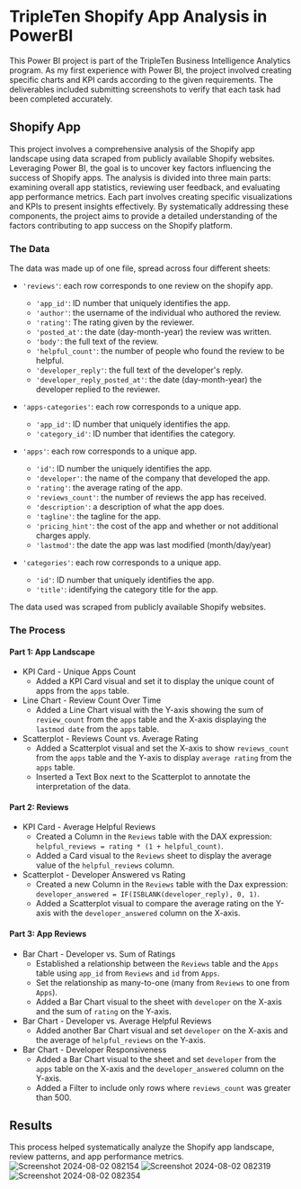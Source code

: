 # TripleTen Shopify App Analysis in PowerBI
This Power BI project is part of the TripleTen Business Intelligence Analytics program. As my first experience with Power BI, the project involved creating specific charts and KPI cards according to the given requirements. The deliverables included submitting screenshots to verify that each task had been completed accurately.

## Shopify App
This project involves a comprehensive analysis of the Shopify app landscape using data scraped from publicly available Shopify websites. Leveraging Power BI, the goal is to uncover key factors influencing the success of Shopify apps. The analysis is divided into three main parts: examining overall app statistics, reviewing user feedback, and evaluating app performance metrics. Each part involves creating specific visualizations and KPIs to present insights effectively. By systematically addressing these components, the project aims to provide a detailed understanding of the factors contributing to app success on the Shopify platform.

### The Data
The data was made up of one file, spread across four different sheets:

- `'reviews'`: each row corresponds to one review on the shopify app.
  - `'app_id'`: ID number that uniquely identifies the app.
  - `'author'`: the username of the individual who authored the review.
  - `'rating'`: The rating given by the reviewer.
  - `'posted_at'`: the date (day-month-year) the review was written.
  - `'body'`: the full text of the review.
  -  `'helpful_count'`: the number of people who found the review to be helpful.
  -  `'developer_reply'`: the full text of the developer's reply.
  -  `'developer_reply_posted_at'`: the date (day-month-year) the developer replied to the reviewer.

- `'apps-categories'`: each row corresponds to a unique app.
  - `'app_id'`: ID number that uniquely identifies the app.
  - `'category_id'`: ID number that identifies the category.

- `'apps'`: each row corresponds to a unique app.
  - `'id'`: ID number the uniquely identifies the app.
  - `'developer'`: the name of the company that developed the app.
  - `'rating'`: the average rating of the app.
  - `'reviews_count'`: the number of reviews the app has received.
  - `'description'`: a description of what the app does.
  - `'tagline'`: the tagline for the app.
  - `'pricing_hint'`: the cost of the app and whether or not additional charges apply.
  - `'lastmod'`: the date the app was last modified (month/day/year)

- `'categories'`: each row corresponds to a unique app.
  - `'id'`: ID number that uniquely identifies the app.
  - `'title'`: identifying the category title for the app.
    
 The data used was scraped from publicly available Shopify websites.

### The Process
#### Part 1: App Landscape
- KPI Card - Unique Apps Count
  - Added a KPI Card visual and set it to display the unique count of apps from the `apps` table.
- Line Chart - Review Count Over Time
  - Added a Line Chart visual with the Y-axis showing the sum of `review_count` from the `apps` table and the X-axis displaying the `lastmod date` from the `apps` table.
- Scatterplot - Reviews Count vs. Average Rating
  - Added a Scatterplot visual and set the X-axis to show `reviews_count` from the `apps` table and the Y-axis to display `average rating` from the `apps` table.
  - Inserted a Text Box next to the Scatterplot to annotate the interpretation of the data.

#### Part 2: Reviews
- KPI Card - Average Helpful Reviews
  - Created a Column in the `Reviews` table with the DAX expression: `helpful_reviews = rating * (1 + helpful_count)`.
  - Added a Card visual to the `Reviews` sheet to display the average value of the `helpful_reviews` column.
- Scatterplot - Developer Answered vs Rating
  - Created a new Column in the `Reviews` table with the Dax expression: `developer_answered = IF(ISBLANK(developer_reply), 0, 1)`.
  - Added a Scatterplot visual to compare the average rating on the Y-axis with the `developer_answered` column on the X-axis.

#### Part 3: App Reviews
- Bar Chart - Developer vs. Sum of Ratings
  - Established a relationship between the `Reviews` table and the `Apps` table using `app_id` from `Reviews` and `id` from `Apps`.
  - Set the relationship as many-to-one (many from `Reviews` to one from `Apps`).
  - Added a Bar Chart visual to the sheet with `developer` on the X-axis and the sum of `rating` on the Y-axis.
- Bar Chart - Developer vs. Average Helpful Reviews
  - Added another Bar Chart visual and set `developer` on the X-axis and the average of `helpful_reviews` on the Y-axis.
- Bar Chart - Developer Responsiveness
  - Added a Bar Chart visual to the sheet and set `developer` from the `apps` table on the X-axis and the `developer_answered` column on the Y-axis.
  - Added a Filter to include only rows where `reviews_count` was greater than 500.

## Results
This process helped systematically analyze the Shopify app landscape, review patterns, and app performance metrics.
![Screenshot 2024-08-02 082154](https://github.com/user-attachments/assets/abc6f5c1-35a9-44c8-8887-7f06e4de2293)
![Screenshot 2024-08-02 082319](https://github.com/user-attachments/assets/e5c737f2-be74-41fd-ab69-2cc3472bc3d5)
![Screenshot 2024-08-02 082354](https://github.com/user-attachments/assets/3d7f6c3a-ad5c-4591-97b4-c560369b84c9)


